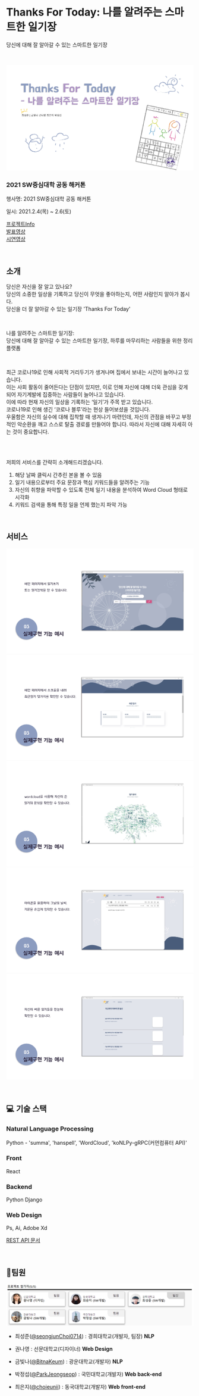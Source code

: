 # Thanks For Today: 나를 알려주는 스마트한 일기장
당신에 대해 잘 알아갈 수 있는 스마트한 일기장

<br>

![서비스](./Docs/img/Thanks%20for%20Today%20마무리_최종-01.jpg)

### 2021 SW중심대학 공동 해커톤

행사명: 2021 SW중심대학 공동 해커톤

일시: 2021.2.4(목) ~ 2.6(토)

[프로젝트Info](https://swhackathon.com/Team/Info/39)  
[발표영상](https://youtu.be/JZqDV9e2_E4)  
[시연영상](https://youtu.be/cevoZZ-MPNA)   

<br>

## 소개
당신은 자신을 잘 알고 있나요?   
당신의 소중한 일상을 기록하고 당신이 무엇을 좋아하는지, 어떤 사람인지 알아가 봅시다.   
당신을 더 잘 알아갈 수 있는 일기장 'Thanks For Today'

<br>

나를 알려주는 스마트한 일기장:    
당신에 대해 잘 알아갈 수 있는 스마트한 일기장, 하루를 마무리하는 사람들을 위한 정리 플랫폼

<br>

최근 코로나19로 인해 사회적 거리두기가 생겨나며 집에서 보내는 시간이 늘어나고 있습니다.<br>
이는 사회 활동이 줄어든다는 단점이 있지만, 이로 인해 자신에 대해 더욱 관심을 갖게 되어 자기계발에 집중하는 사람들이 늘어나고 있습니다.   <br>
이에 따라 현재 자신의 일상을 기록하는 ‘일기’가 주목 받고 있습니다. <br>
코로나19로 인해 생긴 ‘코로나 블루’라는 현상 들어보셨을 것입니다.   <br>
우울함은 자신의 실수에 대해 집착할 때 생겨나기 마련인데, 자신의 관점을 바꾸고 부정적인 악순환을 깨고 스스로 탈출 경로를 만들어야 합니다. 따라서 자신에 대해 자세히 아는 것이 중요합니다. <br>

<br><br>

저희의 서비스를 간략히 소개해드리겠습니다.

1. 해당 날짜 클릭시 간추린 본을 볼 수 있음
2. 일기 내용으로부터 주요 문장과 핵심 키워드들을 알려주는 기능   
3. 자신의 취향을 파악할 수 있도록 전체 일기 내용을 분석하여 Word Cloud 형태로 시각화  
4. 키워드 검색을 통해 특정 일을 언제 했는지 파악 가능     

<br>

## 서비스

![서비스](./Docs/img/Thanks%20for%20Today%20마무리_최종-15.jpg)
![서비스](./Docs/img/Thanks%20for%20Today%20마무리_최종-16.jpg)
![서비스](./Docs/img/Thanks%20for%20Today%20마무리_최종-17.jpg)
![서비스](./Docs/img/Thanks%20for%20Today%20마무리_최종-18.jpg)
![서비스](./Docs/img/Thanks%20for%20Today%20마무리_최종-19.jpg)

<br>

## :computer: 기술 스택

### Natural Language Processing
Python - 'summa', 'hanspell', 'WordCloud', 'koNLPy-gRPC(커먼컴퓨터 API)'

### Front
React

### Backend
Python Django

### Web Design
Ps, Ai, Adobe Xd

[REST API 문서](https://github.com/seongjunChoi0714/ThanksForToday/blob/master/django-backend/README.md)

<br>

## :busts_in_silhouette:팀원

![프로젝트 참가자](./Docs/img/프로젝트참가자.PNG)

- 최성준([@seongjunChoi0714](https://github.com/seongjunChoi0714)) : 경희대학교(개발자, 팀장)  __NLP__

- 권나영 : 선문대학교(디자이너) __Web Design__

- 금빛나([@BitnaKeum](https://github.com/BitnaKeum)) : 광운대학교(개발자)  __NLP__

- 박정섭([@ParkJeongseop](https://github.com/ParkJeongseop)) : 국민대학교(개발자)  __Web back-end__

- 최은지([@choieunii](https://github.com/choieunii)) : 동국대학교(개발자)  __Web front-end__



